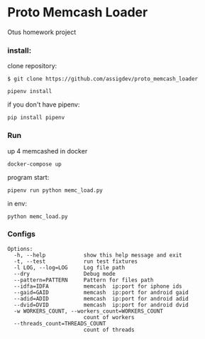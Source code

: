 # Proto Memcash Loader

Otus homework project

### install:

clone repository:

    $ git clone https://github.com/assigdev/proto_memcash_loader
    
    pipenv install
    
if you don't have pipenv:
    
    pip install pipenv

### Run

up 4 memcashed in docker
    
    docker-compose up

program start:
    
    pipenv run python memc_load.py

in env:
    
    python memc_load.py

### Configs
    
    Options:
      -h, --help            show this help message and exit
      -t, --test            run test fixtures
      -l LOG, --log=LOG     Log file path
      --dry                 Debug mode
      --pattern=PATTERN     Pattern for files path
      --idfa=IDFA           memcash  ip:port for iphone ids
      --gaid=GAID           memcash  ip:port for android gaid
      --adid=ADID           memcash  ip:port for android adid
      --dvid=DVID           memcash  ip:port for android dvid
      -w WORKERS_COUNT, --workers_count=WORKERS_COUNT
                            count of workers
      --threads_count=THREADS_COUNT
                            count of threads
